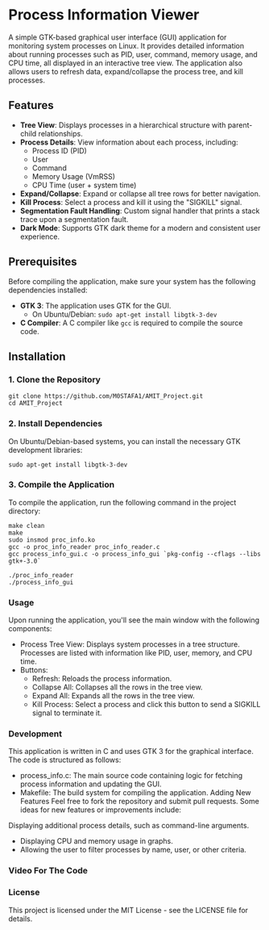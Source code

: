 # Process Information Viewer

A simple GTK-based graphical user interface (GUI) application for monitoring system processes on Linux. It provides detailed information about running processes such as PID, user, command, memory usage, and CPU time, all displayed in an interactive tree view. The application also allows users to refresh data, expand/collapse the process tree, and kill processes.

## Features

- **Tree View**: Displays processes in a hierarchical structure with parent-child relationships.
- **Process Details**: View information about each process, including:
  - Process ID (PID)
  - User
  - Command
  - Memory Usage (VmRSS)
  - CPU Time (user + system time)
- **Expand/Collapse**: Expand or collapse all tree rows for better navigation.
- **Kill Process**: Select a process and kill it using the "SIGKILL" signal.
- **Segmentation Fault Handling**: Custom signal handler that prints a stack trace upon a segmentation fault.
- **Dark Mode**: Supports GTK dark theme for a modern and consistent user experience.

## Prerequisites

Before compiling the application, make sure your system has the following dependencies installed:

- **GTK 3**: The application uses GTK for the GUI.
  - On Ubuntu/Debian: `sudo apt-get install libgtk-3-dev`
- **C Compiler**: A C compiler like `gcc` is required to compile the source code.

## Installation

### 1. Clone the Repository

```
git clone https://github.com/M0STAFA1/AMIT_Project.git
cd AMIT_Project
```

### 2. Install Dependencies
On Ubuntu/Debian-based systems, you can install the necessary GTK development libraries:

```
sudo apt-get install libgtk-3-dev
```
### 3. Compile the Application
To compile the application, run the following command in the project directory:

```
make clean
make
sudo insmod proc_info.ko
gcc -o proc_info_reader proc_info_reader.c
gcc process_info_gui.c -o process_info_gui `pkg-config --cflags --libs gtk+-3.0`

```

```
./proc_info_reader
./process_info_gui
```

### Usage
Upon running the application, you'll see the main window with the following components:

* Process Tree View: Displays system processes in a tree structure. Processes are listed with information like PID, user, memory, and CPU time.
* Buttons:
  * Refresh: Reloads the process information.
  * Collapse All: Collapses all the rows in the tree view.
  * Expand All: Expands all the rows in the tree view.
  * Kill Process: Select a process and click this button to send a SIGKILL signal to terminate it.

### Development
This application is written in C and uses GTK 3 for the graphical interface. The code is structured as follows:

* process_info.c: The main source code containing logic for fetching process information and updating the GUI.
* Makefile: The build system for compiling the application.
Adding New Features
Feel free to fork the repository and submit pull requests. Some ideas for new features or improvements include:

Displaying additional process details, such as command-line arguments.
* Displaying CPU and memory usage in graphs.
* Allowing the user to filter processes by name, user, or other criteria.


### Video For The Code


### License
This project is licensed under the MIT License - see the LICENSE file for details.

